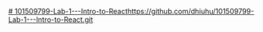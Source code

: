 [# 101509799-Lab-1---Intro-to-React](https://github.com/dhiuhu/101509799-Lab-1---Intro-to-React.git)https://github.com/dhiuhu/101509799-Lab-1---Intro-to-React.git
